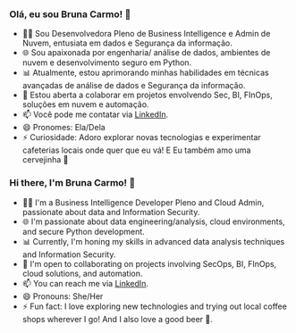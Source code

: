 ### Olá, eu sou Bruna Carmo! 👋

- 👩‍💻 Sou Desenvolvedora Pleno de Business Intelligence e Admin de Nuvem, entusiata em dados e Segurança da informação.
- 🌐 Sou apaixonada por engenharia/ análise de dados, ambientes de nuvem e desenvolvimento seguro em Python.
- 📊 Atualmente, estou aprimorando minhas habilidades em técnicas avançadas de análise de dados e Segurança da informação.
- 🤝 Estou aberta a colaborar em projetos envolvendo Sec, BI, FInOps, soluções em nuvem e automação.
- 📫 Você pode me contatar via [LinkedIn](https://www.linkedin.com/in/bruna-carmo/).
- 😄 Pronomes: Ela/Dela
- ⚡ Curiosidade: Adoro explorar novas tecnologias e experimentar cafeterias locais onde quer que eu vá! E Eu também amo uma cervejinha 🍺


### Hi there, I'm Bruna Carmo! 👋

- 👩‍💻 I'm a Business Intelligence Developer Pleno and Cloud Admin, passionate about data and Information Security.
- 🌐 I'm passionate about data engineering/analysis, cloud environments, and secure Python development.
- 📊 Currently, I'm honing my skills in advanced data analysis techniques and Information Security.
- 🤝 I'm open to collaborating on projects involving SecOps, BI, FInOps, cloud solutions, and automation.
- 📫 You can reach me via [LinkedIn](https://www.linkedin.com/in/bruna-carmo/).
- 😄 Pronouns: She/Her
- ⚡ Fun fact: I love exploring new technologies and trying out local coffee shops wherever I go! And I also love a good beer 🍺.

<!---
bruu-carmo/bruu-carmo is a ✨ special ✨ repository because its `README.md` (this file) appears on your GitHub profile.
You can click the Preview link to take a look at your changes.
--->
